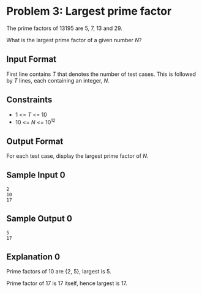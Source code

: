 # Problem 3: Largest prime factor

The prime factors of 13195 are 5, 7, 13 and 29.

What is the largest prime factor of a given number _N_?

## Input Format

First line contains _T_ that denotes the number of test cases. This is followed by _T_ lines, each containing an integer, _N_.

## Constraints

* 1 <= _T_ <= 10
* 10 <= _N_ <= 10<sup>12</sup>

## Output Format

For each test case, display the largest prime factor of _N_.

## Sample Input 0

    2
    10
    17

## Sample Output 0

    5
    17

## Explanation 0

Prime factors of 10 are {2, 5}, largest is 5.

Prime factor of 17 is 17 itself, hence largest is 17.

